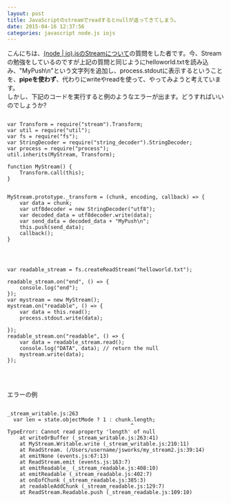 ```yaml
---
layout: post
title: JavaScriptのstreamでreadするとnullが返ってきてしまう。
date: 2015-04-16 12:37:56
categories: javascript node.js iojs
---
```

<p>こんにちは、<a href="https://ja.stackoverflow.com/questions/9118/node-io-js%E3%81%AEstream%E3%81%AB%E3%81%A4%E3%81%84%E3%81%A6">(node | io).jsのStreamについて</a>の質問をした者です。今、Streamの勉強をしているのですが上記の質問と同じようにhelloworld.txtを読み込み、"MyPush\n"という文字列を追加し、process.stdoutに表示するということを、<strong>pipeを使わず</strong>、代わりにwriteやreadを使って、やってみようと考えています。<br>
しかし、下記のコードを実行すると例のようなエラーが出ます。どうすればいいのでしょうか?</p>

<pre>
<code>
var Transform = require("stream").Transform;
var util = require("util");
var fs = require("fs");
var StringDecoder = require("string_decoder").StringDecoder;
var process = require("process");
util.inherits(MyStream, Transform);

function MyStream() {
    Transform.call(this);
}


MyStream.prototype._transform = (chunk, encoding, callback) => {
    var data = chunk;
    var utf8decoder = new StringDecoder("utf8");
    var decoded_data = utf8decoder.write(data);
    var send_data = decoded_data + "MyPush\n";
    this.push(send_data);
    callback();
}




var readable_stream = fs.createReadStream("helloworld.txt");

readable_stream.on("end", () => {
    console.log("end");
});
var mystream = new MyStream();
mystream.on("readable", () => {
    var data = this.read();
    process.stdout.write(data);

});
readable_stream.on("readable", () => {
    var data = readable_stream.read();
    console.log("DATA", data); // return the null
    mystream.write(data);  
});
</code>
</pre>

<p><br>
</p>

<p>エラーの例</p>

<pre>
<code>
_stream_writable.js:263
  var len = state.objectMode ? 1 : chunk.length;
                                        ^
TypeError: Cannot read property 'length' of null
    at writeOrBuffer (_stream_writable.js:263:41)
    at MyStream.Writable.write (_stream_writable.js:210:11)
    at ReadStream. (/Users/username/jsworks/my_stream2.js:39:14)
    at emitNone (events.js:67:13)
    at ReadStream.emit (events.js:163:7)
    at emitReadable_ (_stream_readable.js:408:10)
    at emitReadable (_stream_readable.js:402:7)
    at onEofChunk (_stream_readable.js:385:3)
    at readableAddChunk (_stream_readable.js:129:7)
    at ReadStream.Readable.push (_stream_readable.js:109:10)
</code>
</pre>
